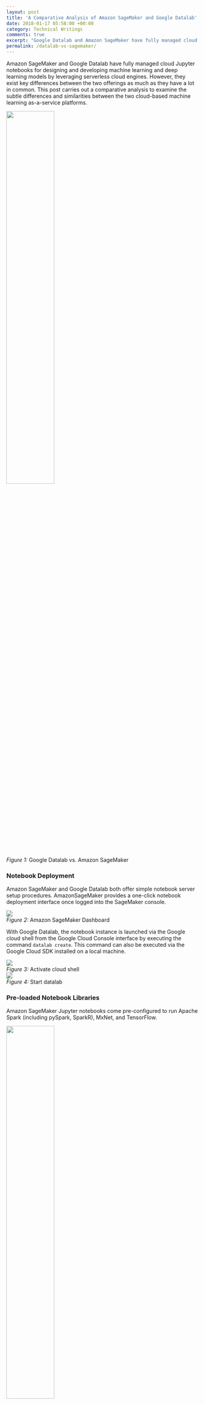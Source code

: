 ```yaml
---
layout: post
title: 'A Comparative Analysis of Amazon SageMaker and Google Datalab'
date: 2018-01-17 05:58:00 +00:00
category: Technical Writings
comments: true
excerpt: "Google Datalab and Amazon SageMaker have fully managed cloud Jupyter notebooks for designing and developing machine learning and deep learning models by leveraging serverless cloud engines. However, they exist key differences between the two offerings as much as they have a lot in common. This post carries out a comparative analysis to examine the subtle differences and similarities between the two cloud-based machine learning as-a-service platforms."
permalink: /datalab-vs-sagemaker/
---
```


Amazon SageMaker and Google Datalab have fully managed cloud Jupyter notebooks for designing and developing machine learning and deep learning models by leveraging serverless cloud engines. However, they exist key differences between the two offerings as much as they have a lot in common. This post carries out a comparative analysis to examine the subtle differences and similarities between the two cloud-based machine learning as-a-service platforms.

<div class="imgcap">
<img src="../assets/datalab-sagemaker/1-datalab-sagemaker.png" width="50%" height="50%">
<div class="thecap"><span style="font-style: italic">Figure 1: </span>Google Datalab vs. Amazon SageMaker</div>
</div>

### Notebook Deployment
Amazon SageMaker and Google Datalab both offer simple notebook server setup procedures. AmazonSageMaker provides a one-click notebook deployment interface once logged into the SageMaker console. 

<div class="imgcap">
<img src="../assets/datalab-sagemaker/3.deploy-sagemaker.png">
<div class="thecap"><span style="font-style: italic">Figure 2: </span>Amazon SageMaker Dashboard</div>
</div>

With Google Datalab, the notebook instance is launched via the Google cloud shell from the Google Cloud Console interface by executing the command `datalab create`. This command can also be executed via the Google Cloud SDK installed on a local machine.

<div class="imgcap">
<img src="../assets/gcp_ml/8.activate-coud-shell.png">
<div class="thecap"><span style="font-style: italic">Figure 3: </span>Activate cloud shell</div>
</div>

<div class="imgcap">
<img src="../assets/gcp_ml/9.start-datalab.png">
<div class="thecap"><span style="font-style: italic">Figure 4: </span>Start datalab</div>
</div>

### Pre-loaded Notebook Libraries
Amazon SageMaker Jupyter notebooks come pre-configured to run Apache Spark (including pySpark, SparkR), MxNet, and TensorFlow.

<div class="imgcap">
<img src="../assets/datalab-sagemaker/2.sagemaker_notebook_console.png" width="50%" height="50%">
<div class="thecap"><span style="font-style: italic">Figure 5: </span>Amazon Notebook Pre-loaded packages</div>
</div>

While Google Datalab also has a fully managed Jupyter notebook, it does not come pre-installed with MxNet and Apache Spark. However, TensorFlow (as you will expect) is pre-loaded on all Datalab managed notebooks kernels.

<div class="imgcap">
<img src="../assets/datalab-sagemaker/4.datalab_notebook_options.png" width="50%" height="50%">
<div class="thecap"><span style="font-style: italic">Figure 6: </span>Datalab kernels</div>
</div>

In any case, packages like MxNet, can very easily be installed on Datalab notebooks by running console commands via the Datalab `bash` shell. For example, to install MxNetm on Google Cloud Datalab run the following commands:

```bash
%bash
apt-get update
apt-get install -y wget python gcc
wget https://bootstrap.pypa.io/get-pip.py &&$ pip install mxnet==0.11.0 python get-pip.py

pip install mxnet==0.11.0
```

This functionality makes Google Datalab quite flexible because other packages like Keras can be installed to the Datalab compute instance.

This feature is also present in Amazon SageMaker. New packages can be installed into the notebook server by the command shell by prefixing a `!` before keying in the command. For example, Keras can be installed into SageMaker notebooks by running the code:

```bash
!conda install -c conda-forge keras --yes
```

The flag `--yes` forces conda to accept all requirements during installation.

### Managed Compute Infrastructure
Amazon SageMaker runs on a fully managed elastic compute server. This abstracts the data scientist/ developer from DevOps concerns. The compute infrastructure auto-scales with respect to the volume of the processed job. Amazon SageMaker fully takes care of health checks, and outline infrastructure maintenance tasks via the built-in "Amazon CloudWatch monitoring and logging" service.

Google Datalab also offers a fully managed compute infrastructure. However, the Datalab server instance is not elastic. If you need more compute capabilities, you have to apply to increase your quota limit. But this is a very simple and straightforward process. Monitoring, logging and server maintenance is managed by the Google Cloud Platform via Google Stackdrier.

### Optimized Machine Learning Algorithms
Amazon SageMaker provides pre-optimized machine learning algorithms. These algorithms are particularly enhanced to run on Amazon's compute servers and are acclaimed to outperform similar algorithms from other packages by an order of magnitude. To use these algorithms, you simply connect them to your data source. The goal of these pre-optimized algorithms is to provide easy access for developers who are not particularly skilled in machine learning to take advantage of AI in their software products. The SageMaker custom algorithms span across a variety of supervised (XGBoost, linear/logistic regression), unsupervised (k-means clustering, principal component analysis (PCA)) and deep learning (DeepAR, Seqence2Sequence) algorithms.

Google Datalab does not have such pre-customized machine learning algorithms. However, machine learning models that are built using TensorFlow are optimized to run on distributed tensor processing units via the Google Cloud ML service. This is also a very powerful feature when working with petabyte scale data.

### Distributed Training
Amazon SageMaker trains your models on a set of distributed compute engines under the hood. These machines are relinquished as soon as training is completed.

Google Datalab trains your models on the Datalab instance. Although a very powerful multi-core Datalab instance can be provisioned, it is not distributed across multiple machines. Cloud ML is responsible for training learning models across distributed machines. In order to take advantage of Cloud ML, the code will have to be packaged as a Python module. As at this time of writing, this feature is limited to TensorFlow code.

### Automated Hyper-parameter Tuning
Amazon SageMaker has an option to perform automated hyper-parameter tuning on your learning model during training. This feature is in preview mode as at this time of writing. But it looks very interesting as it promises to abstract the data scientist or developer from grid search concerns in finding the best set of hyper-parameters for an algorithm training the model.

Google Cloud Datalab (standalone) does not have this sort of functionality. However, Google CloudML has a feature called HyperTune which automatically optimizes your learning model for an improved accuracy or minimized error loss. Training with CloudML is a very powerful feature for training petabyte scale learning models on the Google Cloud Platform. The only downside is that this functionality is limited to models trained with Google TensorFlow.

### Model Deployment
Trained models can be deployed for production directly from Amazon SageMaker to an elastic compute infrastructure with high availability. SageMaker spins up the EC2 instance, deploys the model as well as implements a secure HTTPs endpoint for the application. By integrating this seamless deployment feature to SageMaker, revised/ new machine learning models can quickly be pushed into production without DevOps overhead.

Google Datalab does not directly handle code deployment into production servers. However, the model built on Datalab is packaged into a Python module and deployed on Google CloudML. The models are exposed to your application using Google Cloud Endpoints.

### Pricing
With Amazon SageMaker, billing is based on utilization. By and large, this is same for Google Datalab. However, there are certain perks to their pricing structure that are mostly dependent on customer use-case and demand peculiarities. In general, both Amazon SageMaker and Google Datalab, usually in tandem with other storage and processing infrastructure/ services of their respective cloud hosts (i.e., <a href="https://aws.amazon.com/" target="_blank" rel="noopener">Amazon Web Services</a> and <a href="https://cloud.google.com/" target="_blank" rel="noopener">Google Cloud Platform</a>) offers fair and affordable prices and a convincing reason to consider migrating to the cloud today.

### Conclusion
Amazon SageMaker is primed as a complete and holistic end-to-end machine learning service that integrates building, training and deploying machine learning models into a seamless pipeline. Google Cloud Datalab, on the other hand, is more of a standalone serverless platform for building and training machine learning models. However, Google Cloud Datalab when used together with other ancillary services on the Google Cloud Platform such as Google Cloud ML, becomes a much more powerful end-to-end machine learning service.